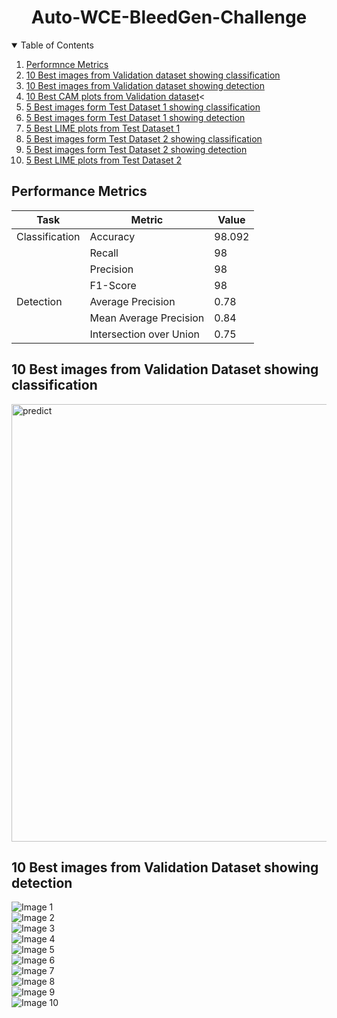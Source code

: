 <h1 align="center">Auto-WCE-BleedGen-Challenge</h1>
<!-- TABLE OF CONTENTS -->
<details open="open">
  <summary>Table of Contents</summary>
  <ol>
    <li>
      <a href="#performance-metrics">Performnce Metrics</a>
    </li>
    <li>
      <a href="#10-best-images-from-validation-dataset-showing-classification">10 Best images from Validation dataset showing classification</a>
    </li>
    <li>
      <a href="#10-best-images-from-validation-dataset-showing-detection">10 Best images from Validation dataset showing detection</a>
    </li>
    <li><a href="#10-best-CAM-plots-from-validation-dataset">10 Best CAM plots from Validation dataset</a><
    <li><a href="#5-best-images-from-test-dataset-1-showing-classification">5 Best images form Test Dataset 1 showing classification</a></li>
    <li><a href="#5-best-images-from-test-dataset-1-showing-detection">5 Best images form Test Dataset 1 showing detection</a></li>
    <li><a href="#5-best-LIME-plots-from-test-dataset-1">5 Best LIME plots from Test Dataset 1</a></li>
    <li><a href="#5-best-images-from-test-dataset-2-showing-classification">5 Best images form Test Dataset 2 showing classification</a></li>
    <li><a href="#5-best-images-from-test-dataset-2-showing-detection">5 Best images form Test Dataset 2 showing detection</a></li>
    <li><a href="#5-best-LIME-plots-from-test-dataset-2">5 Best LIME plots from Test Dataset 2</a></li>
  </ol>
</details>

<!-- PERFORMANCE METRICS -->
## Performance Metrics

| Task          | Metric                    | Value   |
|---------------|---------------------------|---------|
| Classification| Accuracy                  | 98.092  |
|               | Recall                    | 98      |
|               | Precision                 | 98      |
|               | F1-Score                  | 98      |
| Detection     | Average Precision         | 0.78    |
|               | Mean Average Precision    | 0.84    |
|               | Intersection over Union   | 0.75    |

<!-- 10 BEST IMAGES FROM VALIDATION DATASET SHOWING CLASSIFICATION -->
## 10 Best images from Validation Dataset showing classification
<img src="Classification Images/Validation Dataset/classification images.png" alt="predict" width="700"/>

<!-- 10 BEST IMAGES FROM VALIDATION DATASET SHOWING DETECTION -->
## 10 Best images from Validation Dataset showing detection
<div class="grid">
  <div class="grid-item">
    <img src="Detection Images/Validation Dataset/Image1.jpeg" alt="Image 1">
  </div>
  <div class="grid-item">
    <img src="Detection Images/Validation Dataset/Image2.jpeg" alt="Image 2">
  </div>
  <div class="grid-item">
    <img src="Detection Images/Validation Dataset/Image 3.jpeg" alt="Image 3">
  </div>
  <div class="grid-item">
    <img src="Detection Images/Validation Dataset/Image 4.jpeg" alt="Image 4">
  </div>
  <div class="grid-item">
    <img src="Detection Images/Validation Dataset/Image 5.jpeg" alt="Image 5">
  </div>
  <div class="grid-item">
    <img src="Detection Images/Validation Dataset/Image 6.jpeg" alt="Image 6">
  </div>
  <div class="grid-item">
    <img src="Detection Images/Validation Dataset/Image 7.jpeg" alt="Image 7">
  </div>
  <div class="grid-item">
    <img src="Detection Images/Validation Dataset/Image 8.jpeg" alt="Image 8">
  </div>
  <div class="grid-item">
    <img src="Detection Images/Validation Dataset/Image 9.jpeg" alt="Image 9">
  </div>
  <div class="grid-item">
    <img src="Detection Images/Validation Dataset/Image 10.jpeg" alt="Image 10">
  </div>
</div>

